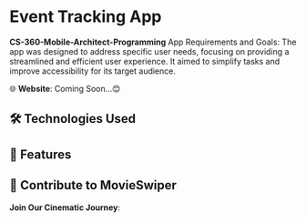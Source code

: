 # Event Tracking App

**CS-360-Mobile-Architect-Programming** 
App Requirements and Goals: The app was designed to address specific user needs, focusing on providing a streamlined and efficient user experience. It aimed to simplify tasks and improve accessibility for its target audience.

🌐 **Website**: Coming Soon...😊

## 🛠 Technologies Used

## 🌟 Features


## 🤝 Contribute to MovieSwiper

**Join Our Cinematic Journey**:
